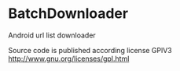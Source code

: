 BatchDownloader
===============

Android url list downloader

Source code is published according license GPlV3 
http://www.gnu.org/licenses/gpl.html